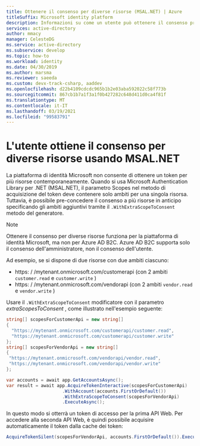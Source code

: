 ```yaml
---
title: Ottenere il consenso per diverse risorse (MSAL.NET) | Azure
titleSuffix: Microsoft identity platform
description: Informazioni su come un utente può ottenere il consenso preliminare per diverse risorse tramite Microsoft Authentication Library per .NET (MSAL.NET).
services: active-directory
author: mmacy
manager: CelesteDG
ms.service: active-directory
ms.subservice: develop
ms.topic: how-to
ms.workload: identity
ms.date: 04/30/2019
ms.author: marsma
ms.reviewer: saeeda
ms.custom: devx-track-csharp, aaddev
ms.openlocfilehash: d22b4109cdcdc965b1b2e03aba592022c58f773b
ms.sourcegitcommit: 867cb1b7a1f3a1f0b427282c648d411d0ca4f81f
ms.translationtype: MT
ms.contentlocale: it-IT
ms.lasthandoff: 03/19/2021
ms.locfileid: "99583791"
---
```

# <a name="user-gets-consent-for-several-resources-using-msalnet"></a>L'utente ottiene il consenso per diverse risorse usando MSAL.NET
La piattaforma di identità Microsoft non consente di ottenere un token per più risorse contemporaneamente. Quando si usa Microsoft Authentication Library per .NET (MSAL.NET), il parametro Scopes nel metodo di acquisizione del token deve contenere solo ambiti per una singola risorsa. Tuttavia, è possibile pre-concedere il consenso a più risorse in anticipo specificando gli ambiti aggiuntivi tramite il `.WithExtraScopeToConsent` metodo del generatore.

> [!NOTE]
> Ottenere il consenso per diverse risorse funziona per la piattaforma di identità Microsoft, ma non per Azure AD B2C. Azure AD B2C supporta solo il consenso dell'amministratore, non il consenso dell'utente.

Ad esempio, se si dispone di due risorse con due ambiti ciascuno:

- https: \/ /mytenant.onmicrosoft.com/customerapi (con 2 ambiti `customer.read` e `customer.write` )
- https: \/ /mytenant.onmicrosoft.com/vendorapi (con 2 ambiti `vendor.read` e `vendor.write` )

Usare il `.WithExtraScopeToConsent` modificatore con il parametro *extraScopesToConsent* , come illustrato nell'esempio seguente:

```csharp
string[] scopesForCustomerApi = new string[]
{
  "https://mytenant.onmicrosoft.com/customerapi/customer.read",
  "https://mytenant.onmicrosoft.com/customerapi/customer.write"
};
string[] scopesForVendorApi = new string[]
{
 "https://mytenant.onmicrosoft.com/vendorapi/vendor.read",
 "https://mytenant.onmicrosoft.com/vendorapi/vendor.write"
};

var accounts = await app.GetAccountsAsync();
var result = await app.AcquireTokenInteractive(scopesForCustomerApi)
                     .WithAccount(accounts.FirstOrDefault())
                     .WithExtraScopeToConsent(scopesForVendorApi)
                     .ExecuteAsync();
```

In questo modo si otterrà un token di accesso per la prima API Web. Per accedere alla seconda API Web, è quindi possibile acquisire automaticamente il token dalla cache dei token:

```csharp
AcquireTokenSilent(scopesForVendorApi, accounts.FirstOrDefault()).ExecuteAsync();
```
